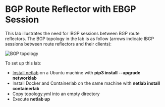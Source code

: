 # BGP Route Reflector with EBGP Session

This lab illustrates the need for IBGP sessions between BGP route reflectors. The BGP topology in the lab is as follow (arrows indicate IBGP sessions between route reflectors and their clients):

![BGP topology](bgp.png)

To set up this lab:

* [Install netlab](https://netsim-tools.readthedocs.io/en/latest/install.html) on a Ubuntu machine with **pip3 install --upgrade networklab**
* Install Docker and Containerlab on the same machine with **netlab install containerlab**
* Copy topology.yml into an empty directory
* Execute **netlab up**

